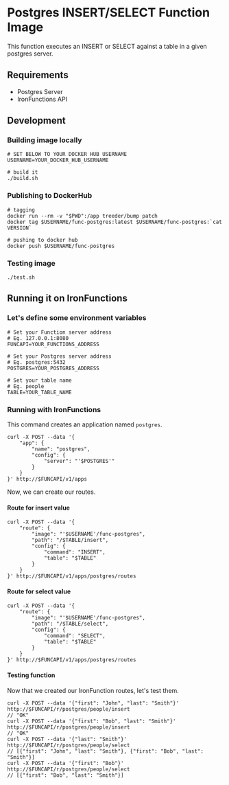 # Postgres INSERT/SELECT Function Image

This function executes an INSERT or SELECT against a table in a given postgres server.

## Requirements

- Postgres Server
- IronFunctions API

## Development

### Building image locally

```
# SET BELOW TO YOUR DOCKER HUB USERNAME
USERNAME=YOUR_DOCKER_HUB_USERNAME

# build it
./build.sh
```

### Publishing to DockerHub

```
# tagging
docker run --rm -v "$PWD":/app treeder/bump patch
docker tag $USERNAME/func-postgres:latest $USERNAME/func-postgres:`cat VERSION`

# pushing to docker hub
docker push $USERNAME/func-postgres
```

### Testing image

```
./test.sh
```

## Running it on IronFunctions

### Let's define some environment variables

```
# Set your Function server address
# Eg. 127.0.0.1:8080
FUNCAPI=YOUR_FUNCTIONS_ADDRESS

# Set your Postgres server address
# Eg. postgres:5432
POSTGRES=YOUR_POSTGRES_ADDRESS

# Set your table name
# Eg. people
TABLE=YOUR_TABLE_NAME
```

### Running with IronFunctions

This command creates an application named `postgres`.

```
curl -X POST --data '{
    "app": {
        "name": "postgres",
        "config": {
            "server": "'$POSTGRES'"
        }
    }
}' http://$FUNCAPI/v1/apps
```

Now, we can create our routes.

#### Route for insert value

```
curl -X POST --data '{
    "route": {
        "image": "'$USERNAME'/func-postgres",
        "path": "/$TABLE/insert",
        "config": {
            "command": "INSERT",
            "table": "$TABLE"
        }
    }
}' http://$FUNCAPI/v1/apps/postgres/routes
```

#### Route for select value

```
curl -X POST --data '{
    "route": {
        "image": "'$USERNAME'/func-postgres",
        "path": "/$TABLE/select",
        "config": {
            "command": "SELECT",
            "table": "$TABLE"
        }
    }
}' http://$FUNCAPI/v1/apps/postgres/routes
```

#### Testing function

Now that we created our IronFunction routes, let's test them.

```
curl -X POST --data '{"first": "John", "last": "Smith"}' http://$FUNCAPI/r/postgres/people/insert
// "OK"
curl -X POST --data '{"first": "Bob", "last": "Smith"}' http://$FUNCAPI/r/postgres/people/insert
// "OK"
curl -X POST --data '{"last": "Smith"}' http://$FUNCAPI/r/postgres/people/select
// [{"first": "John", "last": "Smith"}, {"first": "Bob", "last": "Smith"}]
curl -X POST --data '{"first": "Bob"}' http://$FUNCAPI/r/postgres/people/select
// [{"first": "Bob", "last": "Smith"}]
```